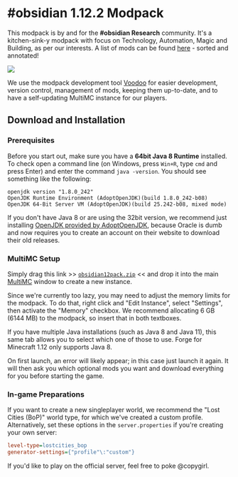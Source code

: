 # #obsidian 1.12.2 Modpack

This modpack is by and for the **#obsidian Research** community. It's a kitchen-sink-y modpack with focus on Technology, Automation, Magic and Building, as per our interests. A list of mods can be found [here](packs/obsidian12pack.voodoo.kts) - sorted and annotated!

![](docs/screenshot.png)

We use the modpack development tool [Voodoo](https://github.com/DaemonicLabs/Voodoo) for easier development, version control, management of mods, keeping them up-to-date, and to have a self-updating MultiMC instance for our players.

## Download and Installation

### Prerequisites

Before you start out, make sure you have a **64bit Java 8 Runtime** installed. To check open a command line (on Windows, press `Win+R`, type `cmd` and press Enter) and enter the command `java -version`. You should see something like the following:

```
openjdk version "1.8.0_242"
OpenJDK Runtime Environment (AdoptOpenJDK)(build 1.8.0_242-b08)
OpenJDK 64-Bit Server VM (AdoptOpenJDK)(build 25.242-b08, mixed mode)
```

If you don't have Java 8 or are using the 32bit version, we recommend just installing [OpenJDK provided by AdoptOpenJDK](https://adoptopenjdk.net/?variant=openjdk8&jvmVariant=hotspot), because Oracle is dumb and now requires you to create an account on their website to download their old releases.

### MultiMC Setup

Simply drag this link >> [`obsidian12pack.zip`](https://meowface.org/copygirl/obsidian12pack.zip) << and drop it into the main [MultiMC](https://multimc.org/) window to create a new instance.

Since we're currently too lazy, you may need to adjust the memory limits for the modpack. To do that, right click and "Edit Instance", select "Settings", then activate the "Memory" checkbox. We recommend allocating 6 GB (6144 MB) to the modpack, so insert that in both textboxes.

If you have multiple Java installations (such as Java 8 and Java 11), this same tab allows you to select which one of those to use. Forge for Minecraft 1.12 only supports Java 8.

On first launch, an error will likely appear; in this case just launch it again. It will then ask you which optional mods you want and download everything for you before starting the game.

### In-game Preparations

If you want to create a new singleplayer world, we recommend the "Lost Cities (BoP)" world type, for which we've created a custom profile. Alternatively, set these options in the `server.properties` if you're creating your own server:

```ini
level-type=lostcities_bop
generator-settings={"profile"\:"custom"}
```

If you'd like to play on the official server, feel free to poke @copygirl.
